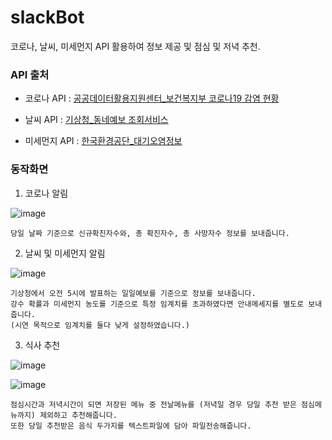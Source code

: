 # slackBot
코로나, 날씨, 미세먼지 API 활용하여 정보 제공 및 점심 및 저녁 추천.


### API 출처
* 코로나 API : [공공데이터활용지원센터_보건복지부 코로나19 감염 현황](https://www.data.go.kr/tcs/dss/selectApiDataDetailView.do?publicDataPk=15043376)


* 날씨 API : [기상청_동네예보 조회서비스](https://www.data.go.kr/tcs/dss/selectApiDataDetailView.do?publicDataPk=15057682)


* 미세먼지 API : [한국환경공단_대기오염정보](https://www.data.go.kr/tcs/dss/selectApiDataDetailView.do?publicDataPk=15073861)
  
### 동작화면

1. 코로나 알림

![image](https://user-images.githubusercontent.com/59398492/120690567-5902b480-c4e0-11eb-9292-b03a6a879d34.png)
```
당일 날짜 기준으로 신규확진자수와, 총 확진자수, 총 사망자수 정보를 보내줍니다.
```
2. 날씨 및 미세먼지 알림

![image](https://user-images.githubusercontent.com/59398492/120690678-7afc3700-c4e0-11eb-8f44-07c2506fc27c.png)

```
기상청에서 오전 5시에 발표하는 일일예보를 기준으로 정보를 보내줍니다. 
강수 확률과 미세먼지 농도를 기준으로 특정 임계치를 초과하였다면 안내메세지를 별도로 보내줍니다.
(시연 목적으로 임계치를 둘다 낮게 설정하였습니다.)
```
3. 식사 추천

![image](https://user-images.githubusercontent.com/59398492/120690848-b139b680-c4e0-11eb-9b90-d0407d4d82f9.png)

![image](https://user-images.githubusercontent.com/59398492/120691026-e940f980-c4e0-11eb-8260-d681e3d5d337.png)

```
점심시간과 저녁시간이 되면 저장된 메뉴 중 전날메뉴를 (저녁일 경우 당일 추천 받은 점심메뉴까지) 제외하고 추천해줍니다.
또한 당일 추천받은 음식 두가지를 텍스트파일에 담아 파일전송해줍니다. 
```

